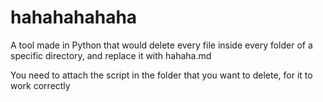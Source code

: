 # hahahahahaha
A tool made in Python that would delete every file inside every folder of a specific directory, and replace it with hahaha.md

You need to attach the script in the folder that you want to delete, for it to work correctly
